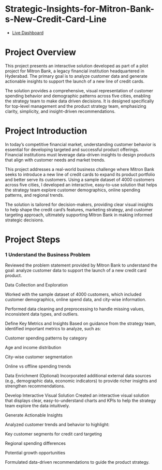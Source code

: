 # Strategic-Insights-for-Mitron-Bank-s-New-Credit-Card-Line
- [Live Dashboard](https://app.powerbi.com/groups/me/reports/e2ae3f38-0449-4f4f-97a6-df174d170821/c64595c1a9921e0c8737?experience=power-bi)

# Project Overview
This project presents an interactive solution developed as part of a pilot project for Mitron Bank, a legacy financial institution headquartered in Hyderabad. The primary goal is to analyze customer data and generate actionable insights to support the launch of a new line of credit cards.

The solution provides a comprehensive, visual representation of customer spending behavior and demographic patterns across five cities, enabling the strategy team to make data
driven decisions. It is designed specifically for top-level management and the product strategy team, emphasizing clarity, simplicity, and insight-driven recommendations.


# Project Introduction
In today’s competitive financial market, understanding customer behavior is essential for developing targeted and successful product offerings. Financial institutions must leverage data-driven insights to design products that align with customer needs and market trends.

This project addresses a real-world business challenge where Mitron Bank seeks to introduce a new line of credit cards to expand its product portfolio and better serve its
customers. Using a sample dataset of 4000 customers across five cities, I developed an interactive, easy-to-use solution that helps the strategy team explore customer
demographics, online spending patterns, and regional trends.

The solution is tailored for decision-makers, providing clear visual insights to help shape the credit card’s features, marketing strategy, and customer targeting approach,
ultimately supporting Mitron Bank in making informed strategic decisions.


# Project Steps

### 1 Understand the Business Problem
Reviewed the problem statement provided by Mitron Bank to understand the goal: analyze customer data to support the launch of a new credit card product.

Data Collection and Exploration

Worked with the sample dataset of 4000 customers, which included customer demographics, online spend data, and city-wise information.

Performed data cleaning and preprocessing to handle missing values, inconsistent data types, and outliers.

Define Key Metrics and Insights
Based on guidance from the strategy team, identified important metrics to analyze, such as:

Customer spending patterns by category

Age and income distribution

City-wise customer segmentation

Online vs offline spending trends

Data Enrichment (Optional)
Incorporated additional external data sources (e.g., demographic data, economic indicators) to provide richer insights and strengthen recommendations.

Develop Interactive Visual Solution
Created an interactive visual solution that displays clear, easy-to-understand charts and KPIs to help the strategy team explore the data intuitively.

Generate Actionable Insights

Analyzed customer trends and behavior to highlight:

Key customer segments for credit card targeting

Regional spending differences

Potential growth opportunities

Formulated data-driven recommendations to guide the product strategy.


